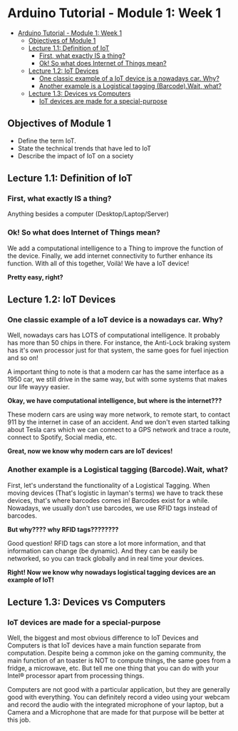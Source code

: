 # Arduino Tutorial - Module 1: Week 1

- [Arduino Tutorial - Module 1: Week 1](#arduino-tutorial---module-1-week-1)
  - [Objectives of Module 1](#objectives-of-module-1)
  - [Lecture 1.1: Definition of IoT](#lecture-11-definition-of-iot)
    - [First, what exactly IS a thing?](#first-what-exactly-is-a-thing)
    - [Ok! So what does Internet of Things mean?](#ok-so-what-does-internet-of-things-mean)
  - [Lecture 1.2: IoT Devices](#lecture-12-iot-devices)
    - [One classic example of a IoT device is a nowadays car. Why?](#one-classic-example-of-a-iot-device-is-a-nowadays-car-why)
    - [Another example is a Logistical tagging (Barcode).Wait, what?](#another-example-is-a-logistical-tagging-barcodewait-what)
  - [Lecture 1.3: Devices vs Computers](#lecture-13-devices-vs-computers)
    - [IoT devices are made for a special-purpose](#iot-devices-are-made-for-a-special-purpose)

## Objectives of Module 1

- Define the term IoT.
- State the technical trends that have led to IoT
- Describe the impact of IoT on a society

## Lecture 1.1: Definition of IoT

### First, what exactly IS a thing?

Anything besides a computer (Desktop/Laptop/Server)

### Ok! So what does Internet of Things mean?

We add a computational intelligence to a Thing to improve the function of the device. Finally, we add internet connectivity to further enhance its function. With all of this together, Voilà! We have a IoT device!

**Pretty easy, right?**

## Lecture 1.2: IoT Devices

### One classic example of a IoT device is a nowadays car. Why?

Well, nowadays cars has LOTS of computational intelligence. It probably has more than 50 chips in there. For instance, the Anti-Lock braking system has it's own processor just for that system, the same goes for fuel injection and so on!

A important thing to note is that a modern car has the same interface as a 1950 car, we still drive in the same way, but with some systems that makes our life wayyy easier.

**Okay, we have computational intelligence, but where is the internet???**

These modern cars are using way more network, to remote start, to contact 911 by the internet in case of an accident. And we don't even started talking about Tesla cars which we can connect to a GPS network and trace a route, connect to Spotify, Social media, etc.

**Great, now we know why modern cars are IoT devices!**

### Another example is a Logistical tagging (Barcode).Wait, what?

First, let's understand the functionality of a Logistical Tagging. When moving devices (That's logistic in layman's terms) we have to track these devices, that's where barcodes comes in! Barcodes exist for a while. Nowadays, we usually don't use barcodes, we use RFID tags instead of barcodes. 

**But why???? why RFID tags????????**

Good question! RFID tags can store a lot more information, and that information can change (be dynamic). And they can be easily be networked, so you can track globally and in real time your devices.

**Right! Now we know why nowadays logistical tagging devices are an example of IoT!**

## Lecture 1.3: Devices vs Computers

### IoT devices are made for a special-purpose
 
Well, the biggest and most obvious difference to IoT Devices and Computers is that IoT devices have a main function separate from computation. Despite being a common joke on the gaming community, the main function of an toaster is NOT to compute things, the same goes from a fridge, a microwave, etc. But tell me one thing that you can do with your Intel® processor apart from processing things.

Computers are not good with a particular application, but they are generally good with everything. You can definitely record a video using your webcam and record the audio with the integrated microphone of your laptop, but a Camera and a Microphone that are made for that purpose will be better at this job.

